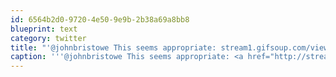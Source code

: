 ```yaml
---
id: 6564b2d0-9720-4e50-9e9b-2b38a69a8bb8
blueprint: text
category: twitter
title: "'@johnbristowe This seems appropriate: stream1.gifsoup.com/view7/2783487/…"
caption: '''@johnbristowe This seems appropriate: <a href="http://stream1.gifsoup.com/view7/2783487/fast-typing-o.gif" title="http://stream1.gifsoup.com/view7/2783487/fast-typing-o.gif" class="link link_untco">stream1.gifsoup.com/view7/2783487/…</a>'
---
```

